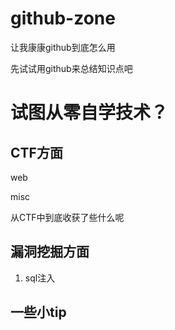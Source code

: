 # github-zone
让我康康github到底怎么用

先试试用github来总结知识点吧

# 试图从零自学技术？
## CTF方面
web

misc

从CTF中到底收获了些什么呢

## 漏洞挖掘方面
1. sql注入


## 一些小tip
